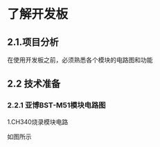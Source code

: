 # 了解开发板

## 2.1.项目分析
在使用开发板之前，必须熟悉各个模块的电路图和功能
## 2.2 技术准备
### 2.2.1 亚博BST-M51模块电路图
1.CH340烧录模块电路  

如图所示
